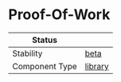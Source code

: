 <!---
Licensed to the Apache Software Foundation (ASF) under one or more contributor license agreements. See the NOTICE
file distributed with this work for additional information regarding copyright ownership. The ASF licenses this file
to You under the Apache License, Version 2.0 (the "License"); you may not use this file except in compliance with the
License. You may obtain a copy of the License at
 *
http://www.apache.org/licenses/LICENSE-2.0
 *
Unless required by applicable law or agreed to in writing, software distributed under the License is distributed on
an "AS IS" BASIS, WITHOUT WARRANTIES OR CONDITIONS OF ANY KIND, either express or implied. See the License for the
specific language governing permissions and limitations under the License.
 --->
# Proof-Of-Work

| Status         |           |
|----------------|-----------|
| Stability      | [beta]    |
| Component Type | [library] |

[beta]:https://github.com/apache/incubator-tuweni/tree/main/docs#beta
[library]:https://github.com/apache/incubator-tuweni/tree/main/docs#library